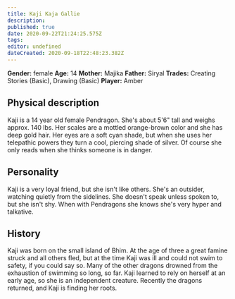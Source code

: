 ```yaml
---
title: Kaji Kaja Gallie
description: 
published: true
date: 2020-09-22T21:24:25.575Z
tags: 
editor: undefined
dateCreated: 2020-09-18T22:48:23.382Z
---
```


**Gender:** female
**Age:** 14
**Mother:** Majika
**Father:** Siryal
**Trades:** Creating Stories (Basic), Drawing (Basic)
**Player:** Amber

## Physical description

Kaji is a 14 year old female Pendragon. She's about 5'6" tall and weighs approx. 140 lbs. Her scales are a mottled orange-brown color and she has deep gold hair. Her eyes are a soft cyan shade, but when she uses her telepathic powers they turn a cool, piercing shade of silver. Of course she only reads when she thinks someone is in danger.

## Personality

Kaji is a very loyal friend, but she isn't like others. She's an outsider, watching quietly from the sidelines. She doesn't speak unless spoken to, but she isn't shy. When with Pendragons she knows she's very hyper and talkative.

## History

Kaji was born on the small island of Bhim. At the age of three a great famine struck and all others fled, but at the time Kaji was ill and could not swim to safety, if you could say so. Many of the other dragons drowned from the exhaustion of swimming so long, so far. Kaji learned to rely on herself at an early age, so she is an independent creature. Recently the dragons returned, and Kaji is finding her roots.